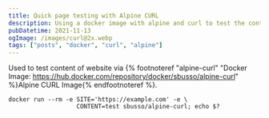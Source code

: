 ```yaml
---
title: Quick page testing with Alpine CURL
description: Using a docker image with alpine and curl to test the content of a web page
pubDatetime: 2021-11-13
ogImage: /images/curl@2x.webp
tags: ["posts", "docker", "curl", "alpine"]
---
```


Used to test content of website via {% footnoteref "alpine-curl" "Docker Image: <a href='https://hub.docker.com/repository/docker/sbusso/alpine-curl'>https://hub.docker.com/repository/docker/sbusso/alpine-curl</a>" %}Alpine CURL Image{% endfootnoteref %}.

```shell
docker run --rm -e SITE='https://example.com' -e \
                   CONTENT=test sbusso/alpine-curl; echo $?
```
